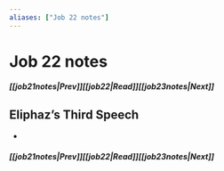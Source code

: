 ```yaml
---
aliases: ["Job 22 notes"]
---
```

# Job 22 notes
##### <span class=arrow-left></span>[[job21notes|Prev]]<span class=navigation-separator></span>[[job22|Read]]<span class=navigation-separator></span>[[job23notes|Next]]<span class=arrow-right></span>
## Eliphaz’s Third Speech
- 
##### <span class=arrow-left></span>[[job21notes|Prev]]<span class=navigation-separator></span>[[job22|Read]]<span class=navigation-separator></span>[[job23notes|Next]]<span class=arrow-right></span>